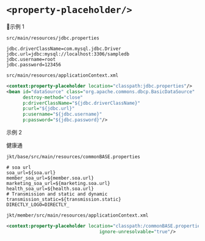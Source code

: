 # `<property-placeholder/>`

示例 1

`src/main/resources/jdbc.properties`

```properties
jdbc.driverClassName=com.mysql.jdbc.Driver
jdbc.url=jdbc:mysql://localhost:3306/sampledb
jdbc.username=root
jdbc.password=123456
```

`src/main/resources/applicationContext.xml`

```xml
<context:property-placeholder location="classpath:jdbc.properties"/>
<bean id="dataSource" class="org.apache.commons.dbcp.BasicDataSource"
      destroy-method="close"
      p:driverClassName="${jdbc.driverClassName}"
      p:url="${jdbc.url}"
      p:username="${jdbc.username}"
      p:password="${jdbc.password}"/>
```

示例 2

健康通

`jkt/base/src/main/resources/commonBASE.properties`

```properties
# soa url
soa_url=${soa.url}
member_soa_url=${member.soa.url}
marketing_soa_url=${marketing.soa.url}
health_soa_url=${health.soa.url}
# Transmission and static and dynamic
transmission_static=${transmission.static}
DIRECTLY_LOGO=DIRECTLY_
```

`jkt/member/src/main/resources/applicationContext.xml`

```xml
<context:property-placeholder location="classpath:/commonBASE.properties" ignore-resource-not-found="true"
                                  ignore-unresolvable="true"/>
```